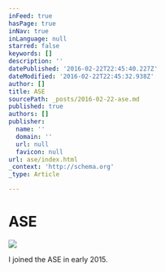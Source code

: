 ```yaml
---
inFeed: true
hasPage: true
inNav: true
inLanguage: null
starred: false
keywords: []
description: ''
datePublished: '2016-02-22T22:45:40.227Z'
dateModified: '2016-02-22T22:45:32.938Z'
author: []
title: ASE
sourcePath: _posts/2016-02-22-ase.md
published: true
authors: []
publisher:
  name: ''
  domain: ''
  url: null
  favicon: null
url: ase/index.html
_context: 'http://schema.org'
_type: Article

---
```

# ASE
![](https://the-grid-user-content.s3-us-west-2.amazonaws.com/6083839c-845c-463a-b625-61d40dfe2bc6.jpg)

I joined the ASE in early 2015\.